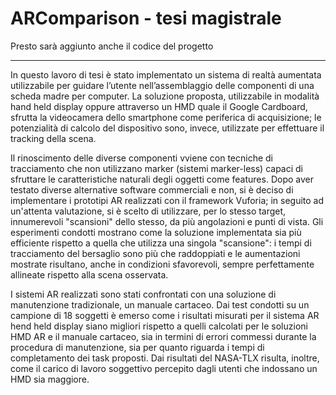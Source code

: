 # ARComparison - tesi magistrale
Presto sarà aggiunto anche il codice del progetto

______________________________________________________

In questo lavoro di tesi è stato implementato un sistema di realtà aumentata utilizzabile per guidare l’utente nell’assemblaggio delle componenti di una scheda madre per computer. La soluzione proposta, utilizzabile in modalità hand held display oppure attraverso un HMD quale il Google Cardboard, sfrutta la videocamera dello smartphone come periferica di acquisizione; le potenzialità di calcolo del dispositivo sono, invece, utilizzate per effettuare il tracking della scena. 

Il rinoscimento delle diverse componenti vviene con tecniche di tracciamento che non utilizzano marker (sistemi marker-less) capaci di sfruttare le caratteristiche naturali degli oggetti come features. Dopo aver testato diverse alternative software commerciali e non, si è deciso di implementare i prototipi AR realizzati con il framework Vuforia; in seguito ad un'attenta valutazione, si è scelto di utilizzare, per lo stesso target, innumerevoli "scansioni" dello stesso, da più angolazioni e punti di vista. Gli esperimenti condotti mostrano come la soluzione implementata sia più efficiente rispetto a quella che utilizza una singola "scansione": i tempi di tracciamento del bersaglio sono più che raddoppiati e le aumentazioni mostrate risultano, anche in condizioni sfavorevoli, sempre perfettamente allineate rispetto alla scena osservata. 

I sistemi AR realizzati sono stati confrontati con una soluzione di manutenzione tradizionale, un manuale cartaceo. Dai test condotti su un campione di 18 soggetti è emerso come i risultati misurati per il sistema AR hend held display siano migliori rispetto a quelli calcolati per le soluzioni HMD AR e il manuale cartaceo, sia in termini di errori commessi durante la procedura di manutenzione, sia per quanto riguarda i tempi di completamento dei task proposti. Dai risultati del NASA-TLX risulta, inoltre, come il carico di lavoro soggettivo percepito dagli utenti che indossano un HMD sia maggiore.  
